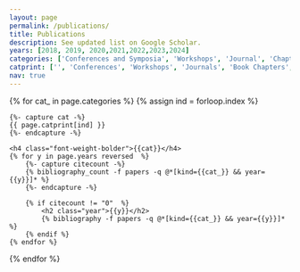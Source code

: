 ```yaml
---
layout: page
permalink: /publications/
title: Publications
description: See updated list on Google Scholar.
years: [2018, 2019, 2020,2021,2022,2023,2024]
categories: ['Conferences and Symposia', 'Workshops', 'Journal', 'Chapters', 'Posters', 'Theses']
catprint: ['', 'Conferences', 'Workshops', 'Journals', 'Book Chapters', 'Posters', 'Theses']
nav: true
---
```


<div class="publications">

{% for cat_ in page.categories  %}
	{% assign ind = forloop.index %}

	{%- capture cat -%}
	{{ page.catprint[ind] }}
	{%- endcapture -%}
	
	<h4 class="font-weight-bolder">{{cat}}</h4>
	{% for y in page.years reversed  %}
		{%- capture citecount -%}
		{% bibliography_count -f papers -q @*[kind={{cat_}} && year={{y}}]* %}
		{%- endcapture -%}

		{% if citecount != "0"  %}
			<h2 class="year">{{y}}</h2>
			{% bibliography -f papers -q @*[kind={{cat_}} && year={{y}}]* %}
		{% endif %}
	{% endfor %}
{% endfor %}

</div>
